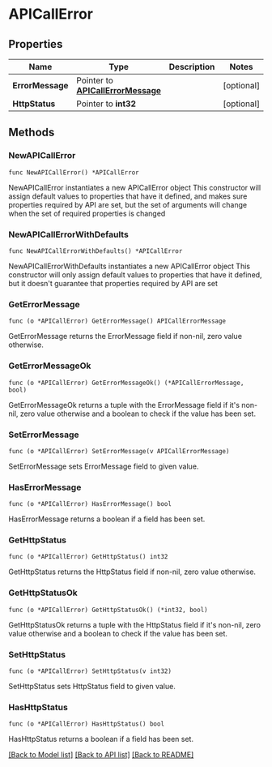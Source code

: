# APICallError

## Properties

Name | Type | Description | Notes
------------ | ------------- | ------------- | -------------
**ErrorMessage** | Pointer to [**APICallErrorMessage**](APICallErrorMessage.md) |  | [optional] 
**HttpStatus** | Pointer to **int32** |  | [optional] 

## Methods

### NewAPICallError

`func NewAPICallError() *APICallError`

NewAPICallError instantiates a new APICallError object
This constructor will assign default values to properties that have it defined,
and makes sure properties required by API are set, but the set of arguments
will change when the set of required properties is changed

### NewAPICallErrorWithDefaults

`func NewAPICallErrorWithDefaults() *APICallError`

NewAPICallErrorWithDefaults instantiates a new APICallError object
This constructor will only assign default values to properties that have it defined,
but it doesn't guarantee that properties required by API are set

### GetErrorMessage

`func (o *APICallError) GetErrorMessage() APICallErrorMessage`

GetErrorMessage returns the ErrorMessage field if non-nil, zero value otherwise.

### GetErrorMessageOk

`func (o *APICallError) GetErrorMessageOk() (*APICallErrorMessage, bool)`

GetErrorMessageOk returns a tuple with the ErrorMessage field if it's non-nil, zero value otherwise
and a boolean to check if the value has been set.

### SetErrorMessage

`func (o *APICallError) SetErrorMessage(v APICallErrorMessage)`

SetErrorMessage sets ErrorMessage field to given value.

### HasErrorMessage

`func (o *APICallError) HasErrorMessage() bool`

HasErrorMessage returns a boolean if a field has been set.

### GetHttpStatus

`func (o *APICallError) GetHttpStatus() int32`

GetHttpStatus returns the HttpStatus field if non-nil, zero value otherwise.

### GetHttpStatusOk

`func (o *APICallError) GetHttpStatusOk() (*int32, bool)`

GetHttpStatusOk returns a tuple with the HttpStatus field if it's non-nil, zero value otherwise
and a boolean to check if the value has been set.

### SetHttpStatus

`func (o *APICallError) SetHttpStatus(v int32)`

SetHttpStatus sets HttpStatus field to given value.

### HasHttpStatus

`func (o *APICallError) HasHttpStatus() bool`

HasHttpStatus returns a boolean if a field has been set.


[[Back to Model list]](../README.md#documentation-for-models) [[Back to API list]](../README.md#documentation-for-api-endpoints) [[Back to README]](../README.md)


